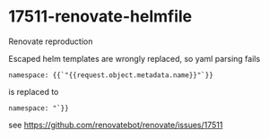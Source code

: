 # 17511-renovate-helmfile

Renovate reproduction

Escaped helm templates are wrongly replaced, so yaml parsing fails

```
namespace: {{`"{{request.object.metadata.name}}"`}}
```

is replaced to

```
namespace: "`}}
```

see https://github.com/renovatebot/renovate/issues/17511
